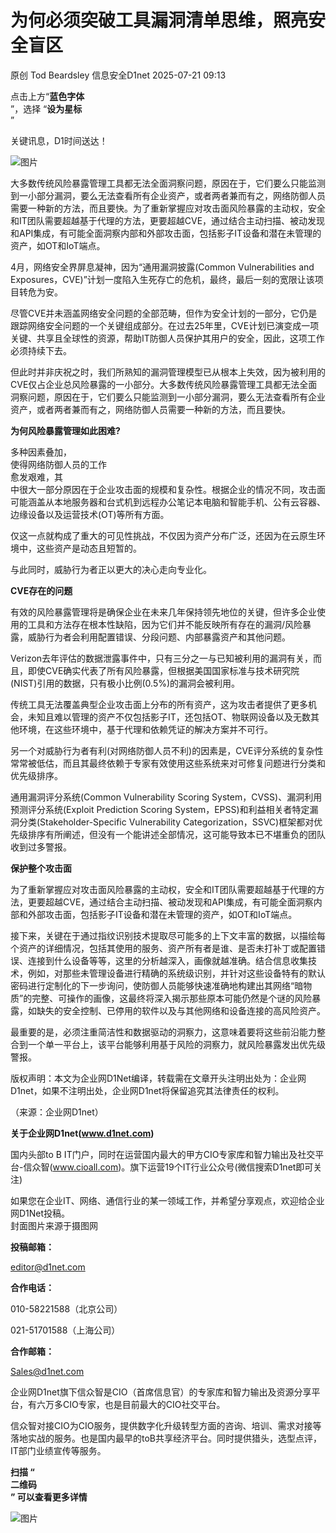 #  为何必须突破工具漏洞清单思维，照亮安全盲区  
原创 Tod Beardsley  信息安全D1net   2025-07-21 09:13  
  
点击上方“**蓝色字体**  
”，选择 “**设为星标**  
”  
  
关键讯息，D1时间送达！  
  
![图片](https://mmbiz.qpic.cn/mmbiz_png/ianq03UUWGmIjdcvsRu9vwib8r3GibibtkQ76vGtFtHTbTPt4Mv8DeVcFvCNnaC5QLD1DibIL4CllIO0szRSzdd0L4g/640?wx_fmt=other&wxfrom=5&wx_lazy=1&wx_co=1&tp=webp "")  
  
  
大多数传统风险暴露管理工具都无法全面洞察问题，原因在于，它们要么只能监测到一小部分漏洞，要么无法查看所有企业资产，或者两者兼而有之，网络防御人员需要一种新的方法，而且要快。为了重新掌握应对攻击面风险暴露的主动权，安全和IT团队需要超越基于代理的方法，更要超越CVE，通过结合主动扫描、被动发现和API集成，有可能全面洞察内部和外部攻击面，包括影子IT设备和潜在未管理的资产，如OT和IoT端点。  
  
4月，网络安全界屏息凝神，因为“通用漏洞披露(Common Vulnerabilities and Exposures，CVE)”计划一度陷入生死存亡的危机，最终，最后一刻的宽限让该项目转危为安。  
  
尽管CVE并未涵盖网络安全问题的全部范畴，但作为安全计划的一部分，它仍是跟踪网络安全问题的一个关键组成部分。在过去25年里，CVE计划已演变成一项关键、共享且全球性的资源，帮助IT防御人员保护其用户的安全，因此，这项工作必须持续下去。  
  
但此时并非庆祝之时，我们所熟知的漏洞管理模型已从根本上失效，因为被利用的CVE仅占企业总风险暴露的一小部分。大多数传统风险暴露管理工具都无法全面洞察问题，原因在于，它们要么只能监测到一小部分漏洞，要么无法查看所有企业资产，或者两者兼而有之，网络防御人员需要一种新的方法，而且要快。  
  
**为何风险暴露管理如此困难?**  
  
  
  
多种因素叠加，  
使得网络防御人员的工作  
愈发艰难，其  
中很大一部分原因在于企业攻击面的规模和复杂性。根据企业的情况不同，攻击面可能涵盖从本地服务器和台式机到远程办公笔记本电脑和智能手机、公有云容器、边缘设备以及运营技术(OT)等所有方面。  
  
仅这一点就构成了重大的可见性挑战，不仅因为资产分布广泛，还因为在云原生环境中，这些资产是动态且短暂的。  
  
与此同时，威胁行为者正以更大的决心走向专业化。  
  
**CVE存在的问题**  
  
  
  
有效的风险暴露管理将是确保企业在未来几年保持领先地位的关键，但许多企业使用的工具和方法存在根本性缺陷，因为它们并不能反映所有存在的漏洞/风险暴露，威胁行为者会利用配置错误、分段问题、内部暴露资产和其他问题。  
  
Verizon去年评估的数据泄露事件中，只有三分之一与已知被利用的漏洞有关，而且，即使CVE确实代表了所有风险暴露，但根据美国国家标准与技术研究院(NIST)引用的数据，只有极小比例(0.5%)的漏洞会被利用。  
  
传统工具无法覆盖典型企业攻击面上分布的所有资产，这为攻击者提供了更多机会，未知且难以管理的资产不仅包括影子IT，还包括OT、物联网设备以及无数其他环境，在这些环境中，基于代理和依赖凭证的解决方案并不可行。  
  
另一个对威胁行为者有利(对网络防御人员不利)的因素是，CVE评分系统的复杂性常常被低估，而且其最终依赖于专家有效使用这些系统来对可修复问题进行分类和优先级排序。  
  
通用漏洞评分系统(Common Vulnerability Scoring System，CVSS)、漏洞利用预测评分系统(Exploit Prediction Scoring System，EPSS)和利益相关者特定漏洞分类(Stakeholder-Specific Vulnerability Categorization，SSVC)框架都对优先级排序有所阐述，但没有一个能讲述全部情况，这可能导致本已不堪重负的团队收到过多警报。  
  
**保护整个攻击面**  
  
  
  
为了重新掌握应对攻击面风险暴露的主动权，安全和IT团队需要超越基于代理的方法，更要超越CVE，通过结合主动扫描、被动发现和API集成，有可能全面洞察内部和外部攻击面，包括影子IT设备和潜在未管理的资产，如OT和IoT端点。  
  
接下来，关键在于通过指纹识别技术提取尽可能多的上下文丰富的数据，以描绘每个资产的详细情况，包括其使用的服务、资产所有者是谁、是否未打补丁或配置错误、连接到什么设备等等，这里的分析越深入，画像就越准确。结合信息收集技术，例如，对那些未管理设备进行精确的系统级识别，并针对这些设备特有的默认密码进行定制化的下一步询问，使防御人员能够快速准确地构建出其网络“暗物质”的完整、可操作的画像，这最终将深入揭示那些原本可能仍然是个谜的风险暴露，如缺失的安全控制、已停用的软件以及与其他网络和设备连接的高风险资产。  
  
最重要的是，必须注重简洁性和数据驱动的洞察力，这意味着要将这些前沿能力整合到一个单一平台上，该平台能够利用基于风险的洞察力，就风险暴露发出优先级警报。  
  
  
版权声明：本文为企业网D1Net编译，转载需在文章开头注明出处为：企业网D1net，如果不注明出处，企业网D1net将保留追究其法律责任的权利。  
  
  
（来源：企业网D1net）  
  
**关于企业网D1net(www.d1net.com)**  
  
  
  
  
国内头部to B IT门户，同时在运营国内最大的甲方CIO专家库和智力输出及社交平台-信众智(www.cioall.com)。旗下运营19个IT行业公众号(微信搜索D1net即可关注)  
  
  
  
如果您在企业IT、网络、通信行业的某一领域工作，并希望分享观点，欢迎给企业网D1Net投稿。  
封面图片来源于摄图网  
  
**投稿邮箱：**  
  
editor@d1net.com  
  
**合作电话：**  
  
010-58221588（北京公司）  
  
021-51701588（上海公司）   
  
**合作邮箱：**  
  
Sales@d1net.com  
  
企业网D1net旗下信众智是CIO（首席信息官）的专家库和智力输出及资源分享平台，有六万多CIO专家，也是目前最大的CIO社交平台。  
  
  
信众智对接CIO为CIO服务，提供数字化升级转型方面的咨询、培训、需求对接等落地实战的服务。也是国内最早的toB共享经济平台。同时提供猎头，选型点评，IT部门业绩宣传等服务。  
  
**扫描 “**  
**二维码**  
**” 可以查看更多详情**  
  
![图片](https://mmbiz.qpic.cn/mmbiz_png/OuQdh6iaViaXaIOY0mjrTgicElErUqymD4icjEneq6YYVpiadU3pDLRHwqFrW9Y2Ht0uKeuIEjO3hDxfiatbI5KcibHIA/640?wx_fmt=other&wxfrom=5&wx_lazy=1&wx_co=1&tp=webp "")  
  
